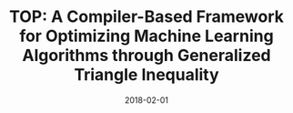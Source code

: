 ---
title: "TOP: A Compiler-Based Framework for Optimizing Machine Learning Algorithms through Generalized Triangle Inequality"
collection: publications
date: 2018-02-01
venue: 'SysML, Feb 16th, 2018 (Poster)'
paperurl: 'http://guanh01.github.io/files/2018top.pdf'
authors: 'Yufei Ding, Lin Ning, Hui Guan, Xipeng Shen, Madanlal Musuvathi, Todd Mytkowicz'
---